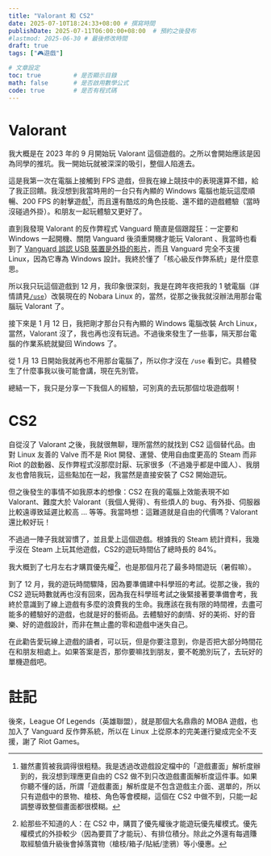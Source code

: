```yaml
---
title: "Valorant 和 CS2"
date: 2025-07-10T18:24:33+08:00 # 撰寫時間
publishDate: 2025-07-11T06:00:00+08:00  # 預約之後發布
#lastmod: 2025-06-30 # 最後修改時間
draft: true
tags: ["🎮️遊戲"]

# 文章設定
toc: true         # 是否顯示目錄
math: false       # 是否啟用數學公式
code: true        # 是否有程式碼
---
```


# Valorant

我大概是在 2023 年的 9 月開始玩 Valorant 這個遊戲的。之所以會開始應該是因為同學的推坑。我一開始玩就被深深的吸引，整個人陷進去。

這是我第一次在電腦上接觸到 FPS 遊戲，但我在線上競技中的表現還算不錯，給了我正回饋。我沒想到我當時用的一台只有內顯的 Windows 電腦也能玩這麼順暢、200 FPS 的射擊遊戲[^1]，而且還有酷炫的角色技能、還不錯的遊戲體驗（當時沒碰過外掛）。和朋友一起玩體驗又更好了。
[^1]: 雖然畫質被我調得很粗糙。我是透過改遊戲設定檔中的「遊戲畫面」解析度辦到的，我沒想到理應更自由的 CS2 做不到只改遊戲畫面解析度這件事。如果你聽不懂的話，所謂「遊戲畫面」解析度是不包含遊戲主介面、選單的，所以只有遊戲中的景物、槍枝、角色等會模糊，這個在 CS2 中做不到，只能一起調整導致整個畫面都很模糊。

直到我發現 Valorant 的反作弊程式 Vanguard 簡直是個跟蹤狂：一定要和 Windows 一起開機、關閉 Vanguard 後須重開機才能玩 Valorant 、我當時也看到了 [Vanguard 誤認 USB 裝置是外掛的影片]()，而且 Vanguard 完全不支援 Linux，因為它專為 Windows 設計。我終於懂了「核心級反作弊系統」是什麼意思。

所以我只玩這個遊戲到 12 月，我印象很深刻，我是在跨年夜把我的 1 號電腦（詳情請見[`/use`](https://tux24.xyz/use)）改裝現在的 Nobara Linux 的，當然，從那之後我就沒辦法用那台電腦玩 Valorant 了。

接下來是 1 月 12 日，我把剛才那台只有內顯的 Windows 電腦改裝 Arch Linux，當然，Valorant 沒了，我也再也沒有玩過。不過後來發生了一些事，隔天那台電腦的作業系統就變回 Windows 了。

從 1 月 13 日開始我就再也不用那台電腦了，所以你才沒在 `/use` 看到它。具體發生了什麼事我以後可能會講，現在先別管。

總結一下，我只是分享一下我個人的經驗，可別真的去玩那個垃圾遊戲啊！

# CS2

自從沒了 Valorant 之後，我就很無聊，理所當然的就找到 CS2 這個替代品。由對 Linux 友善的 Valve 而不是 Riot 開發、運營、使用自由度更高的 Steam 而非 Riot 的啟動器、反作弊程式沒那麼討厭、玩家很多（不過幾乎都是中國人）、我朋友也會陪我玩，這些點加在一起，我當然是直接安裝了 CS2 開始遊玩。

但之後發生的事情不如我原本的想像：CS2 在我的電腦上效能表現不如 Valorant、難度大於 Valorant（我個人覺得）、有些煩人的 bug、有外掛、伺服器比較遠導致延遲比較高 … 等等。我當時想：這難道就是自由的代價嗎？Valorant 還比較好玩！

不過過一陣子我就習慣了，並且愛上這個遊戲。根據我的 Steam 統計資料，我幾乎沒在 Steam 上玩其他遊戲，CS2的遊玩時間佔了總時長的 84%。

我大概到了七月左右才購買優先權[^2]，也是那個月花了最多時間遊玩（暑假嘛）。
[^2]: 給那些不知道的人：在 CS2 中，購買了優先權後才能遊玩優先權模式。優先權模式的外掛較少（因為要買了才能玩）、有排位積分。除此之外還有每週賺取經驗值升級後會掉落寶物（槍枝/箱子/貼紙/塗鴉）等小優惠。

到了 12 月，我的遊玩時間驟降，因為要準備建中科學班的考試。從那之後，我的 CS2 遊玩時數就再也沒有回來，因為我在科學班考試之後緊接著要準備會考，我終於意識到了線上遊戲有多麼的浪費我的生命。我應該在我有限的時間裡，去盡可能多的體驗好的遊戲，也就是好的藝術品。去體驗好的劇情、好的美術、好的音樂、好的遊戲設計，而非在無止盡的零和遊戲中迷失自己。

在此勸告愛玩線上遊戲的讀者，可以玩，但是你要注意到，你是否把大部分時間花在和朋友相處上。如果答案是否，那你要嘛找到朋友，要不乾脆別玩了，去玩好的單機遊戲吧。

# 註記

後來，League Of Legends（英雄聯盟），就是那個大名鼎鼎的 MOBA 遊戲，也加入了 Vanguard 反作弊系統，所以在 Linux 上從原本的完美運行變成完全不支援，謝了 Riot Games。


